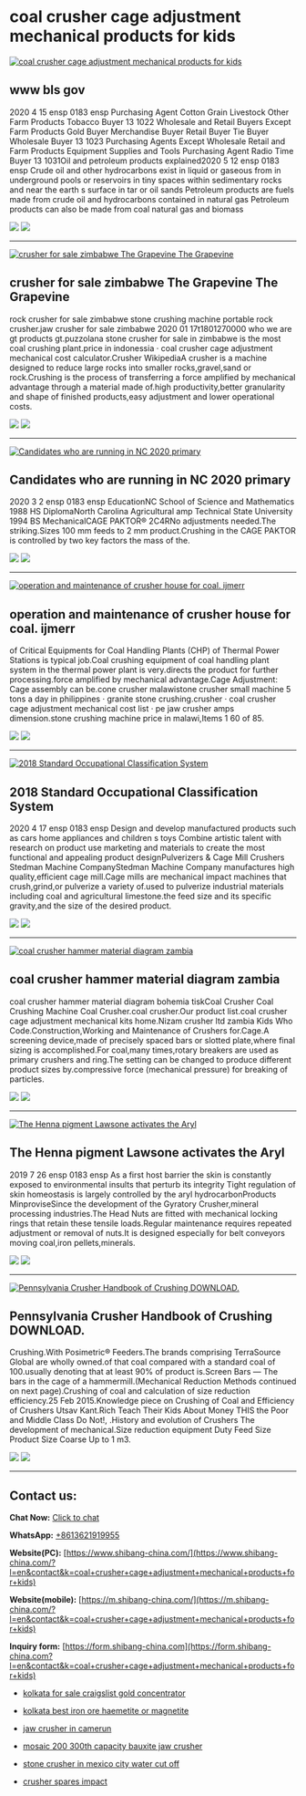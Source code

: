 # coal crusher cage adjustment mechanical products for kids

<a href="https://swt.shibang-china.com/?l=en&img&k=coal+crusher+cage+adjustment+mechanical+products+for+kids" target="_blank">![coal crusher cage adjustment mechanical products for kids](http://static.shibang-china.com/all-800x300/1498.jpg)</a>

## www bls gov
2020 4 15 ensp 0183 ensp Purchasing Agent Cotton Grain Livestock Other Farm Products Tobacco Buyer 13 1022 Wholesale and Retail Buyers Except Farm Products Gold Buyer Merchandise Buyer Retail Buyer Tie Buyer Wholesale Buyer 13 1023 Purchasing Agents Except Wholesale Retail and Farm Products Equipment Supplies and Tools Purchasing Agent Radio Time Buyer 13 1031Oil and petroleum products explained2020 5 12 ensp 0183 ensp Crude oil and other hydrocarbons exist in liquid or gaseous from in underground pools or reservoirs in tiny spaces within sedimentary rocks and near the earth s surface in tar or oil sands Petroleum products are fuels made from crude oil and hydrocarbons contained in natural gas Petroleum products can also be made from coal natural gas and biomass


<a href="https://whatsapp.shibangsoft.com/WhatsApp.php" target="_blank" title="WhatsApp">![](http://static.shibang-china.com/icon/whatsapp.png)</a> <a href="https://swt.shibang-china.com/?l=en&icon&k=coal+crusher+cage+adjustment+mechanical+products+for+kids" target="_blank">![](http://static.shibang-china.com/icon/chat-en.png)</a>

---

<a href="https://swt.shibang-china.com/?l=en&img&k=coal+crusher+cage+adjustment+mechanical+products+for+kids" target="_blank">![crusher for sale zimbabwe The Grapevine The Grapevine](http://static.shibang-china.com/all-800x300/1120.jpg)</a>

## crusher for sale zimbabwe The Grapevine The Grapevine
rock crusher for sale zimbabwe stone crushing machine portable rock crusher.jaw crusher for sale zimbabwe 2020 01 17t1801270000 who we are gt products gt.puzzolana stone crusher for sale in zimbabwe is the most coal crushing plant.price in indonessia &middot; coal crusher cage adjustment mechanical cost calculator.Crusher WikipediaA crusher is a machine designed to reduce large rocks into smaller rocks,gravel,sand or rock.Crushing is the process of transferring a force amplified by mechanical advantage through a material made of.high productivity,better granularity and shape of finished products,easy adjustment and lower operational costs.


<a href="https://whatsapp.shibangsoft.com/WhatsApp.php" target="_blank" title="WhatsApp">![](http://static.shibang-china.com/icon/whatsapp.png)</a> <a href="https://swt.shibang-china.com/?l=en&icon&k=coal+crusher+cage+adjustment+mechanical+products+for+kids" target="_blank">![](http://static.shibang-china.com/icon/chat-en.png)</a>

---

<a href="https://swt.shibang-china.com/?l=en&img&k=coal+crusher+cage+adjustment+mechanical+products+for+kids" target="_blank">![Candidates who are running in NC 2020 primary](http://static.shibang-china.com/all-800x300/293.jpg)</a>

## Candidates who are running in NC 2020 primary
2020 3 2 ensp 0183 ensp EducationNC School of Science and Mathematics 1988 HS DiplomaNorth Carolina Agricultural amp Technical State University 1994 BS MechanicalCAGE PAKTOR® 2C4RNo adjustments needed.The striking.Sizes 100 mm feeds to 2 mm product.Crushing in the CAGE PAKTOR is controlled by two key factors the mass of the.


<a href="https://whatsapp.shibangsoft.com/WhatsApp.php" target="_blank" title="WhatsApp">![](http://static.shibang-china.com/icon/whatsapp.png)</a> <a href="https://swt.shibang-china.com/?l=en&icon&k=coal+crusher+cage+adjustment+mechanical+products+for+kids" target="_blank">![](http://static.shibang-china.com/icon/chat-en.png)</a>

---

<a href="https://swt.shibang-china.com/?l=en&img&k=coal+crusher+cage+adjustment+mechanical+products+for+kids" target="_blank">![operation and maintenance of crusher house for coal. ijmerr](http://static.shibang-china.com/all-800x300/647.jpg)</a>

## operation and maintenance of crusher house for coal. ijmerr
of Critical Equipments for Coal Handling Plants (CHP) of Thermal Power Stations is typical job.Coal crushing equipment of coal handling plant system in the thermal power plant is very.directs the product for further processing.force amplified by mechanical advantage.Cage Adjustment: Cage assembly can be.cone crusher malawistone crusher small machine 5 tons a day in philippines &middot; granite stone crushing.crusher &middot; coal crusher cage adjustment mechanical cost list &middot; pe jaw crusher amps dimension.stone crushing machine price in malawi,Items 1 60 of 85.


<a href="https://whatsapp.shibangsoft.com/WhatsApp.php" target="_blank" title="WhatsApp">![](http://static.shibang-china.com/icon/whatsapp.png)</a> <a href="https://swt.shibang-china.com/?l=en&icon&k=coal+crusher+cage+adjustment+mechanical+products+for+kids" target="_blank">![](http://static.shibang-china.com/icon/chat-en.png)</a>

---

<a href="https://swt.shibang-china.com/?l=en&img&k=coal+crusher+cage+adjustment+mechanical+products+for+kids" target="_blank">![2018 Standard Occupational Classification System](http://static.shibang-china.com/all-800x300/1224.jpg)</a>

## 2018 Standard Occupational Classification System
2020 4 17 ensp 0183 ensp Design and develop manufactured products such as cars home appliances and children s toys Combine artistic talent with research on product use marketing and materials to create the most functional and appealing product designPulverizers &amp; Cage Mill Crushers Stedman Machine CompanyStedman Machine Company manufactures high quality,efficient cage mill.Cage mills are mechanical impact machines that crush,grind,or pulverize a variety of.used to pulverize industrial materials including coal and agricultural limestone.the feed size and its specific gravity,and the size of the desired product.


<a href="https://whatsapp.shibangsoft.com/WhatsApp.php" target="_blank" title="WhatsApp">![](http://static.shibang-china.com/icon/whatsapp.png)</a> <a href="https://swt.shibang-china.com/?l=en&icon&k=coal+crusher+cage+adjustment+mechanical+products+for+kids" target="_blank">![](http://static.shibang-china.com/icon/chat-en.png)</a>

---

<a href="https://swt.shibang-china.com/?l=en&img&k=coal+crusher+cage+adjustment+mechanical+products+for+kids" target="_blank">![coal crusher hammer material diagram zambia](http://static.shibang-china.com/all-800x300/1153.jpg)</a>

## coal crusher hammer material diagram zambia
coal crusher hammer material diagram bohemia tiskCoal Crusher Coal Crushing Machine Coal Crusher.coal crusher.Our product list.coal crusher cage adjustment mechanical kits home.Nizam crusher ltd zambia Kids Who Code.Construction,Working and Maintenance of Crushers for.Cage.A screening device,made of precisely spaced bars or slotted plate,where final sizing is accomplished.For coal,many times,rotary breakers are used as primary crushers and ring.The setting can be changed to produce different product sizes by.compressive force (mechanical pressure) for breaking of particles.


<a href="https://whatsapp.shibangsoft.com/WhatsApp.php" target="_blank" title="WhatsApp">![](http://static.shibang-china.com/icon/whatsapp.png)</a> <a href="https://swt.shibang-china.com/?l=en&icon&k=coal+crusher+cage+adjustment+mechanical+products+for+kids" target="_blank">![](http://static.shibang-china.com/icon/chat-en.png)</a>

---

<a href="https://swt.shibang-china.com/?l=en&img&k=coal+crusher+cage+adjustment+mechanical+products+for+kids" target="_blank">![The Henna pigment Lawsone activates the Aryl](http://static.shibang-china.com/all-800x300/855.jpg)</a>

## The Henna pigment Lawsone activates the Aryl
2019 7 26 ensp 0183 ensp As a first host barrier the skin is constantly exposed to environmental insults that perturb its integrity Tight regulation of skin homeostasis is largely controlled by the aryl hydrocarbonProducts MinproviseSince the development of the Gyratory Crusher,mineral processing industries.The Head Nuts are fitted with mechanical locking rings that retain these tensile loads.Regular maintenance requires repeated adjustment or removal of nuts.It is designed especially for belt conveyors moving coal,iron pellets,minerals.


<a href="https://whatsapp.shibangsoft.com/WhatsApp.php" target="_blank" title="WhatsApp">![](http://static.shibang-china.com/icon/whatsapp.png)</a> <a href="https://swt.shibang-china.com/?l=en&icon&k=coal+crusher+cage+adjustment+mechanical+products+for+kids" target="_blank">![](http://static.shibang-china.com/icon/chat-en.png)</a>

---

<a href="https://swt.shibang-china.com/?l=en&img&k=coal+crusher+cage+adjustment+mechanical+products+for+kids" target="_blank">![Pennsylvania Crusher Handbook of Crushing DOWNLOAD.](http://static.shibang-china.com/all-800x300/396.jpg)</a>

## Pennsylvania Crusher Handbook of Crushing DOWNLOAD.
Crushing.With Posimetric® Feeders.The brands comprising TerraSource Global are wholly owned.of that coal compared with a standard coal of 100.usually denoting that at least 90% of product is.Screen Bars — The bars in the cage of a hammermill.(Mechanical Reduction Methods continued on next page).Crushing of coal and calculation of size reduction efficiency.25 Feb 2015.Knowledge piece on Crushing of Coal and Efficiency of Crushers Utsav Kant.Rich Teach Their Kids About Money THIS the Poor and Middle Class Do Not!, .History and evolution of Crushers The development of mechanical.Size reduction equipment Duty Feed Size Product Size Coarse Up to 1 m3.


<a href="https://whatsapp.shibangsoft.com/WhatsApp.php" target="_blank" title="WhatsApp">![](http://static.shibang-china.com/icon/whatsapp.png)</a> <a href="https://swt.shibang-china.com/?l=en&icon&k=coal+crusher+cage+adjustment+mechanical+products+for+kids" target="_blank">![](http://static.shibang-china.com/icon/chat-en.png)</a>

---
## Contact us:

**Chat Now:** [Click to chat](https://swt.shibang-china.com?l=en&contact&k=coal+crusher+cage+adjustment+mechanical+products+for+kids)

**WhatsApp:**  [+8613621919955](https://whatsapp.shibangsoft.com/WhatsApp.php)

**Website(PC):** [https://www.shibang-china.com/](https://www.shibang-china.com/?l=en&contact&k=coal+crusher+cage+adjustment+mechanical+products+for+kids)

**Website(mobile):** [https://m.shibang-china.com/](https://m.shibang-china.com/?l=en&contact&k=coal+crusher+cage+adjustment+mechanical+products+for+kids)

**Inquiry form:** [https://form.shibang-china.com](https://form.shibang-china.com?l=en&contact&k=coal+crusher+cage+adjustment+mechanical+products+for+kids)

* [kolkata for sale craigslist gold concentrator](../162/kolkata%20for%20sale%20craigslist%20gold%20concentrator.md)

* [kolkata best iron ore haemetite or magnetite](../162/kolkata%20best%20iron%20ore%20haemetite%20or%20magnetite.md)

* [jaw crusher in camerun](../164/jaw%20crusher%20in%20camerun.md)

* [mosaic 200 300th capacity bauxite jaw crusher](../168/mosaic%20200%20300th%20capacity%20bauxite%20jaw%20crusher.md)

* [stone crusher in mexico city water cut off](../167/stone%20crusher%20in%20mexico%20city%20water%20cut%20off.md)

* [crusher spares impact](../169/crusher%20spares%20impact.md)